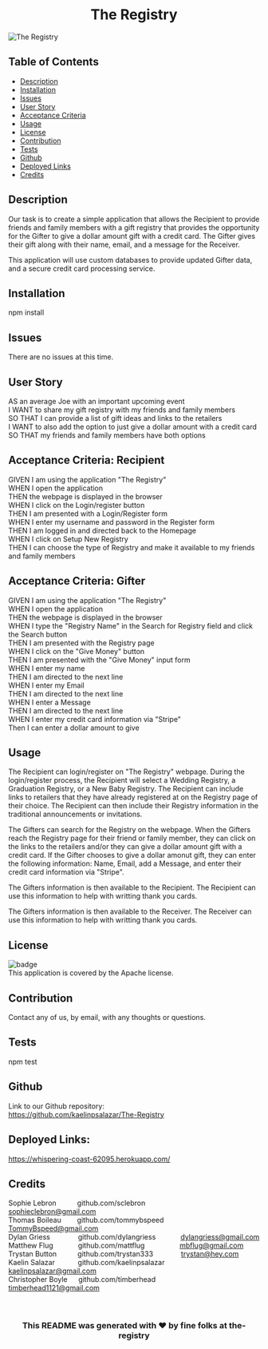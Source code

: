 <h1 align="center">The Registry</h1>

![The Registry](https://user-images.githubusercontent.com/107587452/196089579-04c183a2-0800-41ca-895b-f03dee36b280.jpeg)

## Table of Contents

- [Description](#description)
- [Installation](#installation)
- [Issues](#issues)
- [User Story](#user_story)
- [Acceptance Criteria](#acceptance_criteria)
- [Usage](#usage)
- [License](#license)
- [Contribution](#contribution)
- [Tests](#tests)
- [Github](#github)
- [Deployed Links](#deployed_links)
- [Credits](#name#github#email)

## Description

Our task is to create a simple application that allows the Recipient to provide friends and family members with a gift registry that provides the opportunity for the Gifter to give a dollar amount gift with a credit card.  The Gifter gives their gift along with their name, email, and a message for the Receiver.   

This application will use custom databases to provide updated Gifter data, and a secure credit card processing service.

## Installation

npm install

## Issues

There are no issues at this time.

## User Story

AS an average Joe with an important upcoming event
<br/>
I WANT to share my gift registry with my friends and family members
<br/>
SO THAT I can provide a list of gift ideas and links to the retailers
<br/>
I WANT to also add the option to just give a dollar amount with a credit card
<br/>
SO THAT my friends and family members have both options

## Acceptance Criteria: Recipient

GIVEN I am using the application "The Registry"
<br/>
WHEN I open the application
<br/>
THEN the webpage is displayed in the browser
<br/>
WHEN I click on the Login/register button
<br/>
THEN I am presented with a Login/Register form
<br/>
WHEN I enter my username and password in the Register form
<br/>
THEN I am logged in and directed back to the Homepage
<br/>
WHEN I click on Setup New Registry
<br/>
THEN I can choose the type of Registry and make it available to my friends and family members
<br/>

## Acceptance Criteria: Gifter

GIVEN I am using the application "The Registry"
<br/>
WHEN I open the application
<br/>
THEN the webpage is displayed in the browser
<br/>
WHEN I type the "Registry Name" in the Search for Registry field and click the Search button
<br/>
THEN I am presented with the Registry page
<br/>
WHEN I click on the "Give Money" button
<br/>
THEN I am presented with the "Give Money" input form
<br/>
WHEN I enter my name
<br/>
THEN I am directed to the next line
<br/>
WHEN I enter my Email
<br/>
THEN I am directed to the next line
<br/>
WHEN I enter a Message
<br/>
THEN I am directed to the next line
<br/>
WHEN I enter my credit card information via "Stripe"
<br/>
Then I can enter a dollar amount to give

## Usage

The Recipient can login/register on "The Registry" webpage.  During the login/register process, the Recipient will select a Wedding Registry, a Graduation Registry, or a New Baby Registry.  The Recipient can include links to retailers that they have already registered at on the Registry page of their choice.  The Recipient can then include their Registry information in the traditional announcements or invitations. 

The Gifters can search for the Registry on the webpage.  When the Gifters reach the Registry page for their friend or family member, they can click on the links to the retailers and/or they can give a dollar amount gift with a credit card.  If the Gifter chooses to give a dollar amonut gift, they can enter the following information: Name, Email, add a Message, and enter their credit card information via "Stripe".

The Gifters information is then available to the Recipient.  The Recipient can use this information to help with writting thank you cards.

The Gifters information is then available to the Receiver. The Receiver can use this information to help with writting thank you cards.

## License

![badge](https://img.shields.io/badge/license-Apache-blue)
<br />
This application is covered by the Apache license.

## Contribution

Contact any of us, by email, with any thoughts or questions.

## Tests

npm test

## Github

Link to our Github repository:
<br/>
https://github.com/kaelinpsalazar/The-Registry

## Deployed Links:

https://whispering-coast-62095.herokuapp.com/


## Credits

Sophie Lebron&emsp;&emsp;&emsp;github.com/sclebron&emsp;&emsp;&emsp;&emsp;&emsp;sophieclebron@gmail.com
<br/>
Thomas Boileau&nbsp;&emsp;&emsp;github.com/tommybspeed&nbsp;&emsp;&emsp;TommyBspeed@gmail.com
<br/>
Dylan Griess&emsp;&emsp;&emsp;&emsp;github.com/dylangriess&nbsp;&nbsp;&emsp;&emsp;&emsp;dylangriess@gmail.com
<br/>
Matthew Flug&nbsp;&nbsp;&emsp;&emsp;&emsp;github.com/mattflug&emsp;&emsp;&emsp;&emsp;&emsp;mbflug@gmail.com
<br/>
Trystan Button&emsp;&emsp;&emsp;github.com/trystan333&emsp;&emsp;&emsp;&emsp;trystan@hey.com
<br/>
Kaelin Salazar&nbsp;&emsp;&emsp;&emsp;github.com/kaelinpsalazar&nbsp;&nbsp;&emsp;&emsp;kaelinpsalazar@gmail.com
<br/>
Christopher Boyle&nbsp;&nbsp;&emsp;github.com/timberhead&nbsp;&nbsp;&nbsp;&emsp;&emsp;&emsp;timberhead1121@gmail.com
<br/>
<br/>
<br/>

<h3 align="center">This README was generated with ❤️ by fine folks at the-registry</h3>
